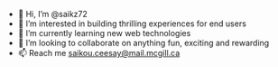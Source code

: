 - 👋 Hi, I’m @saikz72
- 👀 I’m interested in building thrilling experiences for end users
- 🌱 I’m currently learning new web technologies
- 💞️ I’m looking to collaborate on anything fun, exciting and rewarding
- 📫 Reach me saikou.ceesay@mail.mcgill.ca

<!---
saikz72/saikz72 is a ✨ special ✨ repository because its `README.md` (this file) appears on your GitHub profile.
You can click the Preview link to take a look at your changes.
--->
